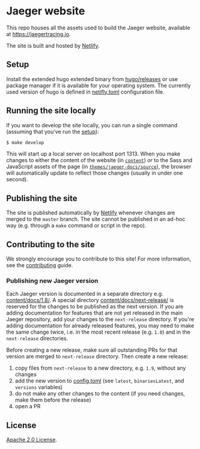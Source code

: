 # Jaeger website

This repo houses all the assets used to build the Jaeger website, available at https://jaegertracing.io.

The site is built and hosted by [Netlify](https://www.netlify.com/).

## Setup

Install the extended hugo extended binary from [hugo/releases](https://github.com/gohugoio/hugo/releases) or
use package manager if it is available for your operating system.
The currently used version of hugo is defined in [netifly.toml](./netifly.toml) configuration file.

## Running the site locally

If you want to develop the site locally, you can run a single command (assuming that you've run the [setup](#setup)):

```bash
$ make develop
```

This will start up a local server on localhost port 1313. When you make changes to either the content of the website (in [`content`](content)) *or* to the Sass and JavaScript assets of the page (in [`themes/jaeger-docs/source`](themes/jaeger-docs/source)), the browser will automatically update to reflect those changes (usually in under one second).

## Publishing the site

The site is published automatically by [Netlify](https://www.netlify.com/) whenever changes are merged to the `master` branch. The site cannot be published in an ad-hoc way (e.g. through a `make` command or script in the repo).

## Contributing to the site

We strongly encourage you to contribute to this site! For more information, see the [contributing](CONTRIBUTING.md) guide.

### Publishing new Jaeger version

Each Jaeger version is documented in a separate directory e.g. [content/docs/1.8/](./content/docs/1.8/). A special directory [content/docs/next-release/](./content/docs/next-release/) is reserved for the changes to be published as the next version. If you are adding documentation for features that are not yet released in the main Jaeger repository, add your changes to the `next-release` directory. If you're adding documentation for already released features, you may need to make the same change twice, i.e. in the most recent release (e.g. `1.8`) and in the `next-release` directories.

Before creating a new release, make sure all outstanding PRs for that version are merged to `next-release` directory. Then create a new release:

1. copy files from `next-release` to a new directory, e.g. `1.9`, without any changes
2. add the new version to [config.toml](./config.toml) (see `latest`, `binariesLatest`, and `versions` variables)
3. do not make any other changes to the content (if you need changes, make them before the release)
4. open a PR

## License

[Apache 2.0 License](./LICENSE).
